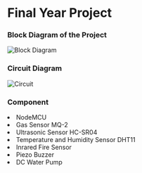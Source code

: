 # Final Year Project

### Block Diagram of the Project
![Block Diagram](https://github.com/Arko27/Final-Year-Project/assets/67681343/a4130515-9673-4c0f-b8fe-a5b6fad076af)

### Circuit Diagram
![Circuit](https://user-images.githubusercontent.com/67681343/230209948-c9566e8b-f7ca-4162-8c97-964fc8c71c1f.PNG)

### Component
<li>NodeMCU</li>
<li>Gas Sensor MQ-2</li>
<li>Ultrasonic Sensor HC-SR04</li>
<li>Temperature and Humidity Sensor DHT11</li>
<li>Inrared Fire Sensor</li>
<li>Piezo Buzzer</li>
<li>DC Water Pump</li>
